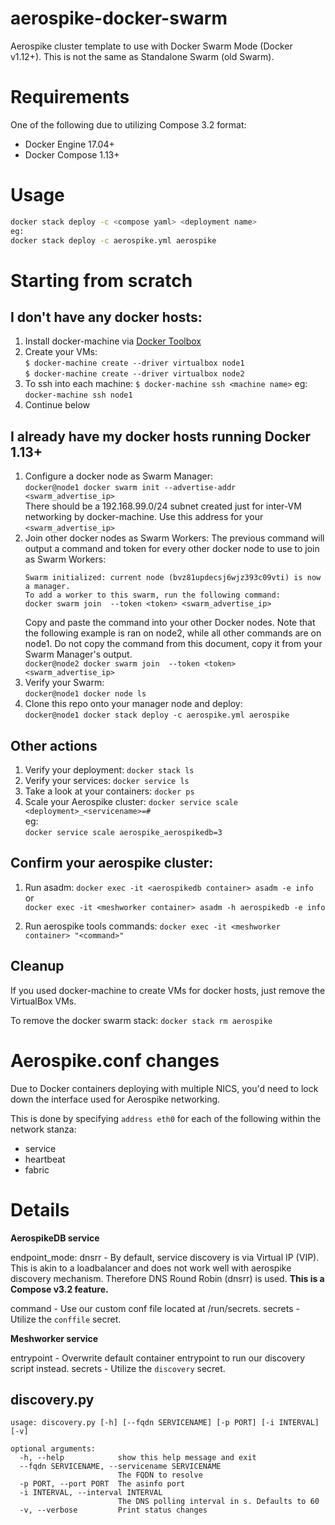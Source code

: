 # aerospike-docker-swarm

Aerospike cluster template to use with Docker Swarm Mode (Docker v1.12+). This is not the same as Standalone Swarm (old Swarm).

# Requirements

One of the following due to utilizing Compose 3.2 format:

* Docker Engine 17.04+
* Docker Compose 1.13+


# Usage

```bash
docker stack deploy -c <compose yaml> <deployment name>  
eg:  
docker stack deploy -c aerospike.yml aerospike  
```

# Starting from scratch

## I don't have any docker hosts:
1. Install docker-machine via [Docker Toolbox](https://www.docker.com/products/docker-toolbox)
1. Create your VMs:  
    `$ docker-machine create --driver virtualbox node1`  
    `$ docker-machine create --driver virtualbox node2`
1. To ssh into each machine:
    `$ docker-machine ssh <machine name>`
	eg: `docker-machine ssh node1`
1. Continue below

## I already have my docker hosts running Docker 1.13+

1. Configure a docker node as Swarm Manager:  
    `docker@node1 docker swarm init --advertise-addr <swarm_advertise_ip>`  
    There should be a 192.168.99.0/24 subnet created just for inter-VM networking by docker-machine. Use this address for your `<swarm_advertise_ip>` 
1. Join other docker nodes as Swarm Workers:
    The previous command will output a command and token for every other docker node to use to join as Swarm Workers:
    ```
    Swarm initialized: current node (bvz81updecsj6wjz393c09vti) is now a manager.
    To add a worker to this swarm, run the following command:
    docker swarm join  --token <token> <swarm_advertise_ip>
    ```  
	Copy and paste the command into your other Docker nodes. Note that the following example is ran on node2, while all other commands are on node1. Do not copy the command from this document, copy it from your Swarm Manager's output.  
    `docker@node2 docker swarm join  --token <token> <swarm_advertise_ip>`
1. Verify your Swarm:  
    `docker@node1 docker node ls`
1. Clone this repo onto your manager node and deploy:  
    `docker@node1 docker stack deploy -c aerospike.yml aerospike`

## Other actions
1. Verify your deployment:
    `docker stack ls`
1. Verify your services:
    `docker service ls`
1. Take a look at your containers:
    `docker ps`
1. Scale your Aerospike cluster:
    `docker service scale <deployment>_<servicename>=#`  
    eg:  
    `docker service scale aerospike_aerospikedb=3`

## Confirm your aerospike cluster:

1. Run asadm:
    `docker exec -it <aerospikedb container> asadm -e info`  
    or  
    `docker exec -it <meshworker container> asadm -h aerospikedb -e info`

1. Run aerospike tools commands:
    `docker exec -it <meshworker container> "<command>"`

## Cleanup
If you used docker-machine to create VMs for docker hosts, just remove the VirtualBox VMs.

To remove the docker swarm stack:
`docker stack rm aerospike`

# Aerospike.conf changes

Due to Docker containers deploying with multiple NICS, you'd need to lock down the interface used for Aerospike networking.

This is done by specifying `address eth0` for each of the following within the network stanza:

* service
* heartbeat
* fabric


# Details

**AerospikeDB service**

endpoint_mode: dnsrr    - By default, service discovery is via Virtual IP (VIP). This is akin to a loadbalancer and does not work well with aerospike discovery mechanism. Therefore DNS Round Robin (dnsrr) is used. **This is a Compose v3.2 feature.**

command - Use our custom conf file located at /run/secrets.
secrets - Utilize the `conffile` secret.

**Meshworker service**

entrypoint - Overwrite default container entrypoint to run our discovery script instead.
secrets - Utilize the `discovery` secret.

## discovery.py

```
usage: discovery.py [-h] [--fqdn SERVICENAME] [-p PORT] [-i INTERVAL] [-v]

optional arguments:
  -h, --help            show this help message and exit
  --fqdn SERVICENAME, --servicename SERVICENAME
                        The FQDN to resolve
  -p PORT, --port PORT  The asinfo port
  -i INTERVAL, --interval INTERVAL
                        The DNS polling interval in s. Defaults to 60
  -v, --verbose         Print status changes
``` 

